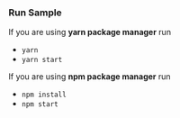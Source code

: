 ### Run Sample
If you are using **yarn package manager** run
- `yarn`
- `yarn start`

If you are using **npm package manager** run 
- `npm install`
- `npm start`
